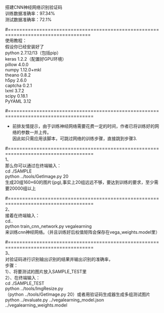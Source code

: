 搭建CNN神经网络识别验证码    
训练数据准确率：97.34%    
测试数据准确率：72.1%    
            
#===================================================================================     
使用教程：    
假设你已经安装好了    
python 2.7.12/13（包括pip）     
keras 1.2.2（配置好GPU环境）     
pillow 4.0.0     
numpy 1.12.0+mkl     
theano 0.8.2     
h5py 2.6.0    
captcha 0.2.1    
lxml 3.7.2     
scipy 0.18.1     
PyYAML 3.12      
      
#====================================================================================         
- 前排友情提示，由于训练神经网络需要花费一定的时间，作者已将训练好的网络的参数一并上传。           
因此如只需应用该脚本，可跳过网络的训练步骤，直接跳到步骤3.                
                
#====================================================================================           
1、              
那么你可以通过在终端输入：                  
cd ./SAMPLE            
python ../tools/GetImage.py 20             
生成20组160×60的图片(jpg),事实上20组远远不够，要达到训练的要求，至少需要20000组以上            
           
#====================================================================================               
2、           
接着在终端输入：              
cd..             
python train_cnn_network.py vegalearning                
来训练cnn神经网络。（并且训练好后权值矩阵会保存在vega_weights.model里）          
          
#====================================================================================          
3、          
对验证码进行识别输出识别的结果并输出识别的准确率，                
步骤：           
1）、将要测试的图片放入SAMPLE_TEST里           
2）、在终端输入：           
cd ./SAMPLE_TEST             
python ../tools/ImgResize.py          
（python ../tools/GetImage.py 20）或者用验证码生成器生成多组测试图片           
python ../evaluate.py ../vegalearning_model.json ../vegalearning_weights.model              
              
